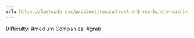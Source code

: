 ```yaml
---
url: https://leetcode.com/problems/reconstruct-a-2-row-binary-matrix
---
```


Difficulty: #medium
Companies: #grab